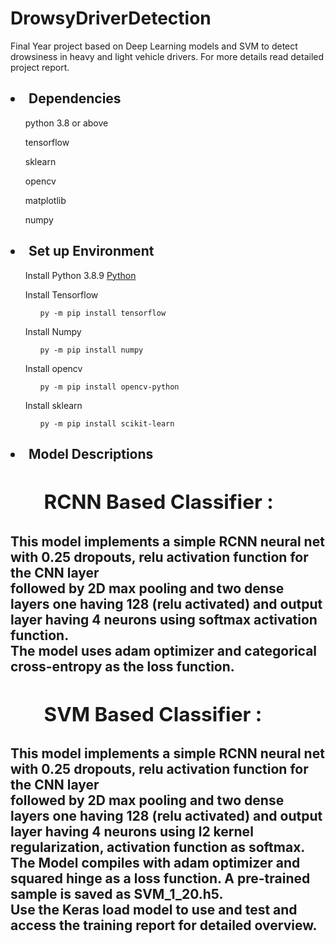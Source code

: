 # DrowsyDriverDetection

Final Year project based on Deep Learning models and SVM to detect drowsiness  in heavy and light vehicle drivers. For more details read detailed project report.

<h2><li>Dependencies</h2>
<ul>python 3.8 or above</ul>
<ul>tensorflow</ul>
<ul>sklearn</ul>
<ul>opencv</ul>
<ul>matplotlib</ul>
<ul>numpy</ul>
</li>

<h2><li>Set up Environment</h2>
<ul>Install Python 3.8.9 <a href = "https://www.python.org/downloads/">Python</a></ul>
<ul>Install Tensorflow
    <ul><code>py -m pip install tensorflow</code>
    </ul>
</ul>
<ul>Install Numpy
    <ul><code>py -m pip install numpy</code>
    </ul>
</ul>
<ul>Install opencv
    <ul><code>py -m pip install opencv-python</code>
    </ul>
</ul>
<ul>Install sklearn
    <ul><code>py -m pip install scikit-learn</code>
    </ul>
</ul>
</li>
<h2><li>Model Descriptions<h2>
<h2><ul>RCNN Based Classifier :</h2>
        <p> This model implements a simple RCNN neural net with 0.25 dropouts, relu activation function for the CNN layer<br> followed by 2D max pooling and two dense layers 
             one having 128 (relu activated) and output layer having 4 neurons using softmax activation function.<br> The model uses adam optimizer and categorical cross-entropy as 
             the loss function.</p>
</ul>
<h2><ul>SVM Based Classifier :</h2>
        <p> This model implements a simple RCNN neural net with 0.25 dropouts, relu activation function for the CNN layer<br> followed by 2D max pooling and two dense layers 
             one having 128 (relu activated) and output layer having 4 neurons using l2 kernel regularization, activation function as softmax.<br>The Model compiles with adam optimizer and squared hinge as a loss function. A pre-trained sample is saved as SVM_1_20.h5.<br>Use the Keras load model to use and test and access the training report
             for detailed overview. </p>
</ul>
</li>



